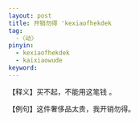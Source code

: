 ```yaml
---
layout: post
title: 开销勿得 'kexiaofhekdek
tag:
  -〈动〉
pinyin: 
  - kexiaofhekdek
  - kaixiaowude
keyword: 
---
```



【释义】买不起，不能用这笔钱 。                
                                                          
【例句】这件奢侈品太贵，我开销勿得。                            
                
                
